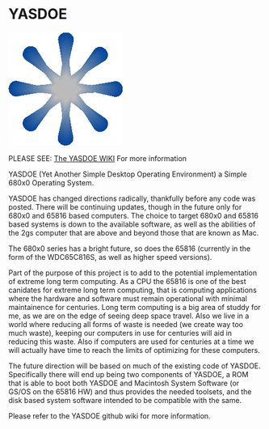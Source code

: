 # YASDOE

![alt text](https://github.com/David-SWUSA-RISCOS/YASDOE/raw/main/docs/gifs/logo.gif "YASDOE Logo")

PLEASE SEE: [The YASDOE WIKI](https://github.com/David-SWUSA-RISCOS/YASDOE/wiki) For more information

YASDOE (Yet Another Simple Desktop Operating Environment) a Simple  680x0 Operating System.

YASDOE has changed directions radically, thankfully before any code was posted.  There will be continuing updates, though in the future only for 680x0 and 65816 based computers.  The choice to target 680x0 and 65816 based systems is down to the available software, as well as the abilities of the 2gs computer that are above and beyond those that are known as Mac.

The 680x0 series has a bright future, so does the 65816 (currently in the form of the WDC65C816S, as well as higher speed versions).

Part of the purpose of this project is to add to the potential implementation of extreme long term computing. As a CPU the 65816 is one of the best canidates for extreme long term computing, that is computing applications where the hardware and software must remain operational with minimal maintainence for centuries.  Long term computing is a big area of studdy for me, as we are on the edge of seeing deep space travel.  Also we live in a world where reducing all forms of waste is needed (we create way too much waste), keeping our computers in use for centuries will aid in reducing this waste.  Also if computers are used for centuries at a time we will actually have time to reach the limits of optimizing for these computers.

The future direction will be based on much of the existing code of YASDOE.  Specifically there will end up being two components of YASDOE, a ROM that is able to boot both YASDOE and Macintosh System Software (or GS/OS on the 65816 HW) and thus provides the needed toolsets, and the disk based system software intended to be compatible with the same.

Please refer to the YASDOE github wiki for more information.
